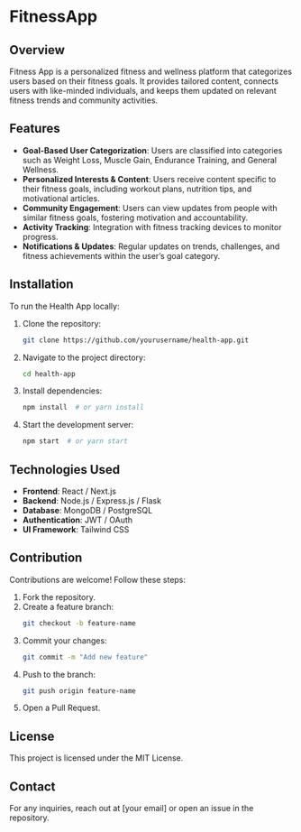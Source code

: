 # FitnessApp

## Overview
Fitness App is a personalized fitness and wellness platform that categorizes users based on their fitness goals. It provides tailored content, connects users with like-minded individuals, and keeps them updated on relevant fitness trends and community activities.

## Features
- **Goal-Based User Categorization**: Users are classified into categories such as Weight Loss, Muscle Gain, Endurance Training, and General Wellness.
- **Personalized Interests & Content**: Users receive content specific to their fitness goals, including workout plans, nutrition tips, and motivational articles.
- **Community Engagement**: Users can view updates from people with similar fitness goals, fostering motivation and accountability.
- **Activity Tracking**: Integration with fitness tracking devices to monitor progress.
- **Notifications & Updates**: Regular updates on trends, challenges, and fitness achievements within the user’s goal category.

## Installation
To run the Health App locally:

1. Clone the repository:
   ```sh
   git clone https://github.com/yourusername/health-app.git
   ```
2. Navigate to the project directory:
   ```sh
   cd health-app
   ```
3. Install dependencies:
   ```sh
   npm install  # or yarn install
   ```
4. Start the development server:
   ```sh
   npm start  # or yarn start
   ```

## Technologies Used
- **Frontend**: React / Next.js
- **Backend**: Node.js / Express.js / Flask
- **Database**: MongoDB / PostgreSQL
- **Authentication**: JWT / OAuth
- **UI Framework**: Tailwind CSS

## Contribution
Contributions are welcome! Follow these steps:
1. Fork the repository.
2. Create a feature branch:
   ```sh
   git checkout -b feature-name
   ```
3. Commit your changes:
   ```sh
   git commit -m "Add new feature"
   ```
4. Push to the branch:
   ```sh
   git push origin feature-name
   ```
5. Open a Pull Request.

## License
This project is licensed under the MIT License.

## Contact
For any inquiries, reach out at [your email] or open an issue in the repository.
